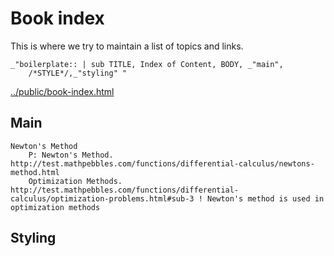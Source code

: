 # Book index


This is where we try to maintain a list of topics and links. 

    _"boilerplate:: | sub TITLE, Index of Content, BODY, _"main",
        /*STYLE*/,_"styling" " 

[../public/book-index.html](# "save:")


## Main


    Newton's Method
        P: Newton's Method. http://test.mathpebbles.com/functions/differential-calculus/newtons-method.html
        Optimization Methods.  http://test.mathpebbles.com/functions/differential-calculus/optimization-problems.html#sub-3 ! Newton's method is used in optimization methods  

## Styling


